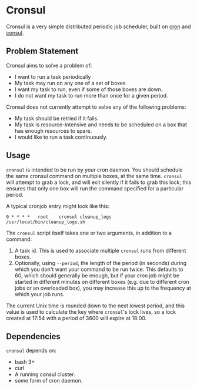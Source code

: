 # Cronsul

Cronsul is a very simple distributed periodic job scheduler, built on
[cron](https://en.wikipedia.org/wiki/Cron) and [consul](https://consul.io/).

## Problem Statement

Cronsul aims to solve a problem of:

 - I want to run a task periodically
 - My task may run on any one of a set of boxes
 - I want my task to run, even if some of those boxes are down.
 - I do not want my task to run more than once for a given period.

Cronsul does not currently attempt to solve any of the following problems:

 - My task should be retried if it fails.
 - My task is resource-intensive and needs to be scheduled on a box that has
   enough resources to spare.
 - I would like to run a task continuously.

## Usage

`cronsul` is intended to be run by your cron daemon. You should schedule the
same cronsul command on multiple boxes, at the same time. `cronsul` will
attempt to grab a lock, and will exit silently if it fails to grab this lock;
this ensures that only one box will run the command specified for a particular
period.

A typical cronjob entry might look like this:

```
0 * * * *   root    cronsul cleanup_logs /usr/local/bin/cleanup_logs.sh
```

The `cronsul` script itself takes one or two arguments, in addition to a command:
1. A task id. This is used to associate multiple `cronsul` runs from different
boxes.
2. Optionally, using `--period`, the length of the period (in seconds) during
which you don't want your command to be run twice. This defaults to 60, which
should generally be enough, but if your cron job might be started in different
minutes on different boxes (e.g. due to different cron jobs or an overloaded
box), you may increase this up to the frequency at which your job runs.

The current Unix time is rounded down to the next lowest period, and this
value is used to calculate the key where `cronsul`'s lock lives, so a lock
created at 17:54 with a period of 3600 will expire at 18:00.

## Dependencies

`cronsul` depends on:

 - bash 3+
 - curl
 - A running consul cluster.
 - some form of cron daemon.

